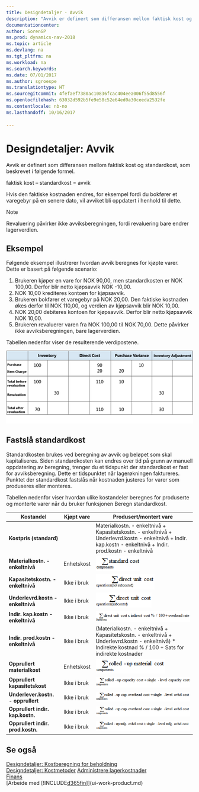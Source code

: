 ```yaml
---
title: Designdetaljer - Avvik
description: "Avvik er definert som differansen mellom faktisk kost og standardkost, som beskrevet i følgende formel."
documentationcenter: 
author: SorenGP
ms.prod: dynamics-nav-2018
ms.topic: article
ms.devlang: na
ms.tgt_pltfrm: na
ms.workload: na
ms.search.keywords: 
ms.date: 07/01/2017
ms.author: sgroespe
ms.translationtype: HT
ms.sourcegitcommit: 4fefaef7380ac10836fcac404eea006f55d8556f
ms.openlocfilehash: 63032d592b5fe9e58c52e64ed0a30ceeda2532fe
ms.contentlocale: nb-no
ms.lasthandoff: 10/16/2017

---
```

# <a name="design-details-variance"></a>Designdetaljer: Avvik
Avvik er definert som differansen mellom faktisk kost og standardkost, som beskrevet i følgende formel.  

 faktisk kost – standardkost = avvik  

 Hvis den faktiske kostnaden endres, for eksempel fordi du bokfører et varegebyr på en senere dato, vil avviket bli oppdatert i henhold til dette.  

> [!NOTE]  
>  Revaluering påvirker ikke avviksberegningen, fordi revaluering bare endrer lagerverdien.  

## <a name="example"></a>Eksempel  
 Følgende eksempel illustrerer hvordan avvik beregnes for kjøpte varer. Dette er basert på følgende scenario:  

1.  Brukeren kjøper en vare for NOK 90,00, men standardkosten er NOK 100,00. Derfor blir netto kjøpsavvik NOK -10,00.  
2.  NOK 10,00 krediteres kontoen for kjøpsavvik.  
3.  Brukeren bokfører et varegebyr på NOK 20,00. Den faktiske kostnaden økes derfor til NOK 110,00, og verdien av kjøpsavvik blir NOK 10,00.  
4.  NOK 20,00 debiteres kontoen for kjøpsavvik. Derfor blir netto kjøpsavvik NOK 10,00.  
5.  Brukeren revaluerer varen fra NOK 100,00 til NOK 70,00. Dette påvirker ikke avviksberegningen, bare lagerverdien.  

 Tabellen nedenfor viser de resulterende verdipostene.  

 ![Beregning av kjøpsavvik](media/design_details_inventory_costing_11_purchase_variance.png "design_details_inventory_costing_11_purchase_variance")  

## <a name="determining-the-standard-cost"></a>Fastslå standardkost  
 Standardkosten brukes ved beregning av avvik og beløpet som skal kapitaliseres. Siden standardkosten kan endres over tid på grunn av manuell oppdatering av beregning, trenger du et tidspunkt der standardkost er fast for avviksberegning. Dette er tidspunktet når lagerøkningen faktureres. Punktet der standardkost fastslås når kostnaden justeres for varer som produseres eller monteres.  

 Tabellen nedenfor viser hvordan ulike kostandeler beregnes for produserte og monterte varer når du bruker funksjonen Beregn standardkost.  

|Kostandel|Kjøpt vare|Produsert/montert vare|  
|----------------|--------------------|------------------------------|  
|**Kostpris (standard)**||Materialkostn. - enkeltnivå + Kapasitetskostn. - enkeltnivå + Underlevrd.kostn - enkeltnivå + Indir. kap.kostn - enkeltnivå + Indir. prod.kostn - enkeltnivå|  
|**Materialkostn. - enkeltnivå**|Enhetskost|![Ligning 1](media/design_details_inventory_costing_11_equation_1.png "design_details_inventory_costing_11_equation_1")|  
|**Kapasitetskostn. - enkeltnivå**|Ikke i bruk|![Ligning 2](media/design_details_inventory_costing_11_equation_2.png "design_details_inventory_costing_11_equation_2")|  
|**Underlevrd.kostn - enkeltnivå**|Ikke i bruk|![Ligning 3](media/design_details_inventory_costing_11_equation_3.png "design_details_inventory_costing_11_equation_3")|  
|**Indir. kap.kostn - enkeltnivå**|Ikke i bruk|![Ligning 4](media/design_details_inventory_costing_11_equation_4.png "design_details_inventory_costing_11_equation_4")|  
|**Indir. prod.kostn - enkeltnivå**|Ikke i bruk|(Materialkostn. - enkeltnivå + Kapasitetskostn. - enkeltnivå + Underlevrd.kostn - enkeltnivå) * Indirekte kostnad % / 100 + Sats for indirekte kostnader|  
|**Opprullert materialkost**|Enhetskost|![Ligning 5](media/design_details_inventory_costing_11_equation_5.png "design_details_inventory_costing_11_equation_5")|  
|**Opprullert kapasitetskost**|Ikke i bruk|![Ligning 6](media/design_details_inventory_costing_11_equation_6.png "design_details_inventory_costing_11_equation_6")|  
|**Underlever.kostn. - opprullert**|Ikke i bruk|![Ligning 7](media/design_details_inventory_costing_11_equation_7.png "design_details_inventory_costing_11_equation_7")|  
|**Opprullert indir. kap.kostn.**|Ikke i bruk|![Ligning 8](media/design_details_inventory_costing_11_equation_8.png "design_details_inventory_costing_11_equation_8")|  
|**Opprullert indir. prod.kostn.**|Ikke i bruk|![Ligning 9](media/design_details_inventory_costing_11_equation_9.png "design_details_inventory_costing_11_equation_9")|  

## <a name="see-also"></a>Se også  
 [Designdetaljer: Kostberegning for beholdning](design-details-inventory-costing.md)   
 [Designdetaljer: Kostmetoder](design-details-costing-methods.md) [Administrere lagerkostnader](finance-manage-inventory-costs.md)  
 [Finans](finance.md)  
 [Arbeide med [!INCLUDE[d365fin](includes/d365fin_md.md)]](ui-work-product.md)

